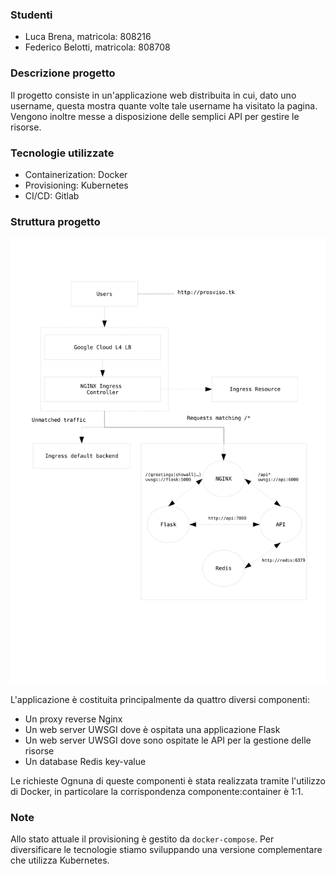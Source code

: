 ### Studenti

* Luca Brena, matricola: 808216
* Federico Belotti, matricola: 808708

### Descrizione progetto

Il progetto consiste in un'applicazione web distribuita in cui, dato uno username, questa mostra quante volte tale username ha visitato la pagina.
Vengono inoltre messe a disposizione delle semplici API per gestire le risorse.

### Tecnologie utilizzate

* Containerization: Docker
* Provisioning: Kubernetes
* CI/CD: Gitlab

### Struttura progetto

![picture](./workflow/workflow-1.jpg)

L'applicazione è costituita principalmente da quattro diversi componenti:

* Un proxy reverse Nginx
* Un web server UWSGI dove è ospitata una applicazione Flask
* Un web server UWSGI dove sono ospitate le API per la gestione delle risorse
* Un database Redis key-value

Le richieste 
Ognuna di queste componenti è stata realizzata tramite l'utilizzo di Docker, in particolare la corrispondenza componente:container è 1:1.


### Note

Allo stato attuale il provisioning è gestito da `docker-compose`. Per diversificare le tecnologie stiamo sviluppando una versione complementare che utilizza Kubernetes.
